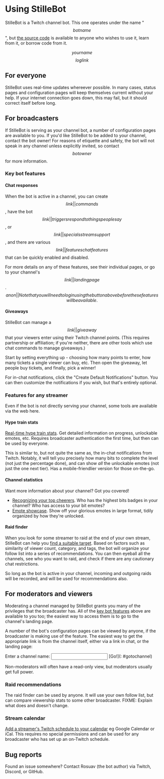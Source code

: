 # Using StilleBot

StilleBot is a Twitch channel bot. This one operates under the name "$$botname$$",
but [the source code](https://github.com/rosuav/stillebot) is available to anyone
who wishes to use it, learn from it, or borrow code from it.

$$yourname$$ $$loglink$$

## For everyone

StilleBot uses real-time updates whereever possible. In many cases, status pages and
configuration pages will keep themselves current without your help. If your internet
connection goes down, this may fail, but it should correct itself before long.

## For broadcasters

If StilleBot is serving as your channel bot, a number of configuration pages are
available to you. If you'd like StilleBot to be added to your channel, contact
the bot owner! For reasons of etiquette and safety, the bot will not speak in any
channel unless explicitly invited, so contact $$botowner$$ for more information.

### Key bot features

#### Chat responses

When the bot is active in a channel, you can create $$link||commands$$, have the bot
$$link||triggers respond to things people say$$, or $$link||specials stream support$$,
and there are various $$link||features chat features$$ that can be quickly enabled
and disabled.

For more details on any of these features, see their individual pages, or go to your
channel's $$link|| landing page$$. $$anon||Note that you will need to log in using the
button above before these features will be available.$$

#### Giveaways

StilleBot can manage a $$link||giveaway$$ that your viewers enter using their Twitch
channel points. (This requires partnership or affiliation; if you're neither, there are
other tools which use chat commands to manage giveaways.)

Start by setting everything up - choosing how many points to enter, how many tickets a
single viewer can buy, etc. Then open the giveaway, let people buy tickets, and finally,
pick a winner!

For in-chat notifications, click the "Create Default Notifications" button.
You can then customize the notifications if you wish, but that's entirely optional.

### Features for any streamer

Even if the bot is not directly serving your channel, some tools are available via
the web here.

#### Hype train stats

[Real-time hype train stats](/hypetrain?for=$$chan$$). Get detailed information
on progress, unlockable emotes, etc. Requires broadcaster authentication the first
time, but then can be used by everyone.

This is similar to, but not quite the same as, the in-chat notifications from Twitch.
Notably, it will tell you precisely how many bits to complete the level (not just the
percentage done), and can show *all* the unlockable emotes (not just the one next
tier). Has a mobile-friendlier version for those on-the-go.

#### Channel statistics

Want more information about your channel? Got you covered!

* [Recognizing your top cheerers](/bitsbadges). Who has the highest bits badges in
  your channel? Who has access to your bit emotes?
* [Emote showcase](/emotes?broadcaster=$$chan$$). Show off your glorious emotes in
  large format, tidily organized by how they're unlocked.

#### Raid finder

When you look for some streamer to raid at the end of your own stream, StilleBot can
help you [find a suitable target](/raidfinder). Based on factors such as similarity of
viewer count, category, and tags, the bot will organize your follow list into a series
of recommendations. You can then eyeball all the channels, see who you want to raid,
and check if there are any cautionary chat restrictions.

So long as the bot is active in your channel, incoming and outgoing raids will be
recorded, and will be used for recommendations also.

## For moderators and viewers

Moderating a channel managed by StilleBot grants you many of the privileges that the
broadcaster has. All of the [key bot features](#key-bot-features) above are available
to you too; the easiest way to access them is to go to the channel's landing page.

A number of the bot's configuration pages can be viewed by anyone, if the broadcaster
is making use of the feature. The easiest way to get the appropriate link is from the
channel itself, either via a link in chat, or the landing page:

Enter a channel name: <input id=for size=20> [Go!](: #gotochannel)

<script>
document.getElementById("gotochannel").onclick = e => window.location.href = "/channels/" + document.getElementById("for").value;
</script>

Non-moderators will often have a read-only view, but moderators usually get full power.

### Raid recommendations

The raid finder can be used by anyone. It will use your own follow list, but can compare
viewership stats to some other broadcaster. FIXME: Explain what does and doesn't change.

### Stream calendar

[Add a streamer's Twitch schedule to your calendar](/calendar) eg Google Calendar or iCal.
This requires no special permissions and can be used for any broadcaster who has set up
an on-Twitch schedule.

## Bug reports

Found an issue somewhere? Contact Rosuav (the bot author) via Twitch, Discord, or GitHub.
